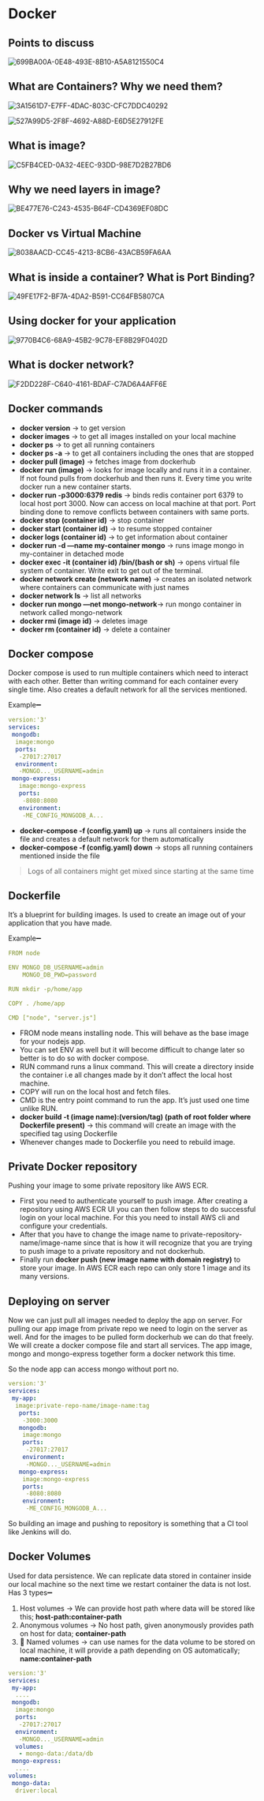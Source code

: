 # Docker

## Points to discuss

![699BA00A-0E48-493E-8B10-A5A8121550C4](https://user-images.githubusercontent.com/55504616/219960032-98fb6779-1331-4dd9-bf38-226044b42396.jpeg)

## What are Containers? Why we need them?

![3A1561D7-E7FF-4DAC-803C-CFC7DDC40292](https://user-images.githubusercontent.com/55504616/219960063-56d7cef1-165f-4034-a271-1882de61160e.png)

![527A99D5-2F8F-4692-A88D-E6D5E27912FE](https://user-images.githubusercontent.com/55504616/219960083-dcd277c4-028a-4a3a-bf9a-4a6d0d735d3c.jpeg)


## What is image?

![C5FB4CED-0A32-4EEC-93DD-98E7D2B27BD6](https://user-images.githubusercontent.com/55504616/219960115-f27e7d1a-c61d-4a35-bb20-dab4c6e155ac.jpeg)


## Why we need layers in image?

![BE477E76-C243-4535-B64F-CD4369EF08DC](https://user-images.githubusercontent.com/55504616/219960136-10629d55-4b5a-4d03-a259-1b67135b2c8a.jpeg)


## Docker vs Virtual Machine

![8038AACD-CC45-4213-8CB6-43ACB59FA6AA](https://user-images.githubusercontent.com/55504616/219960158-eef130d7-eb50-48b9-88c3-ce11752aaf2a.jpeg)


## What is inside a container? What is Port Binding?

![49FE17F2-BF7A-4DA2-B591-CC64FB5807CA](https://user-images.githubusercontent.com/55504616/219960191-9088e947-0031-4186-8a96-6057ac80219f.jpeg)


## Using docker for your application

![9770B4C6-68A9-45B2-9C78-EF8B29F0402D](https://user-images.githubusercontent.com/55504616/219960238-0719aeb4-ddab-4291-8532-e4a55ff24245.jpeg)


## What is docker network?

![F2DD228F-C640-4161-BDAF-C7AD6A4AFF6E](https://user-images.githubusercontent.com/55504616/219960266-3a3acd2c-b629-4266-a360-3ec8391d57a4.jpeg)


## Docker commands

- **docker version** → to get version
- **docker images** → to get all images installed on your local machine
- **docker ps** → to get all running containers
- **docker ps -a** → to get all containers including the ones that are stopped
- **docker pull (image)** → fetches image from dockerhub
- **docker run (image)** → looks for image locally and runs it in a container. If not found pulls from dockerhub and then runs it. Every time you write docker run a new container starts.
- **docker run -p3000:6379 redis** → binds redis container port 6379 to local host port 3000. Now can access on local machine at that port. Port binding done to remove conflicts between containers with same ports.
- **docker stop (container id)** → stop container
- **docker start (container id)** → to resume stopped container
- **docker logs (container id)** → to get information about container
- **docker run -d —name my-container mongo** → runs image mongo in my-container in detached mode
- **docker exec -it (container id) /bin/(bash or sh)** → opens virtual file system of container. Write exit to get out of the terminal.
- **docker network create (network name)** → creates an isolated network where containers can communicate with just names
- **docker network ls** → list all networks
- **docker run mongo —net mongo-network**→ run mongo container in network called mongo-network
- **docker rmi (image id)** → deletes image
- **docker rm (container id)** → delete a container

## Docker compose

Docker compose is used to run multiple containers which need to interact with each other. Better than writing command for each container every single time. Also creates a default network for all the services mentioned.

Example➖

```yaml
version:'3'
services:
 mongodb:
  image:mongo
  ports:
   -27017:27017
  environment:
   -MONGO..._USERNAME=admin
 mongo-express:
   image:mongo-express
   ports:
    -8080:8080
   environment:
    -ME_CONFIG_MONGODB_A...
```

- **docker-compose -f (config.yaml) up** → runs all containers inside the file and creates a default network for them automatically
- **docker-compose -f (config.yaml) down** → stops all running containers mentioned inside the file

> Logs of all containers might get mixed since starting at the same time
> 

## Dockerfile

It’s a blueprint for building images. Is used to create an image out of your application that you have made. 

Example➖

```yaml
FROM node

ENV MONGO_DB_USERNAME=admin
    MONGO_DB_PWD=password

RUN mkdir -p/home/app

COPY . /home/app

CMD ["node", "server.js"]
```

- FROM node means installing node. This will behave as the base image for your nodejs app.
- You can set ENV as well but it will become difficult to change later so better is to do so with docker compose.
- RUN command runs a linux command. This will create a directory inside the container i.e all changes made by it don’t affect the local host machine.
- COPY will run on the local host and fetch files.
- CMD is the entry point command to run the app. It’s just used one time unlike RUN.
- **docker build -t (image name):(version/tag) (path of root folder where Dockerfile present)** → this command will create an image with the specified tag using Dockerfile
- Whenever changes made to Dockerfile you need to rebuild image.

## Private Docker repository

Pushing your image to some private repository like AWS ECR.

- First you need to authenticate yourself to push image. After creating a repository using AWS ECR UI you can then follow steps to do successful login on your local machine. For this you need to install AWS cli and configure your credentials.
- After that you have to change the image name to private-repository-name/image-name since that is how it will recognize that you are trying to push image to a private repository and not dockerhub.
- Finally run **docker push (new image name with domain registry)** to store your image. In AWS ECR each repo can only store 1 image and its many versions.

## Deploying on server

Now we can just pull all images needed to deploy the app on server. For pulling our app image from private repo we need to login on the server as well. And for the images to be pulled form dockerhub we can do that freely. We will create a docker compose file and start all services. The app image, mongo and mongo-express together form a docker network this time. 

So the node app can access mongo without port no.

```yaml
version:'3'
services:
 my-app:
  image:private-repo-name/image-name:tag
   ports:
    -3000:3000
   mongodb:
    image:mongo
    ports:
     -27017:27017
    environment:
     -MONGO..._USERNAME=admin
   mongo-express:
    image:mongo-express
    ports:
     -8080:8080
    environment:
     -ME_CONFIG_MONGODB_A...
```

So building an image and pushing to repository is something that a CI tool like Jenkins will do. 

## Docker Volumes

Used for data persistence. We can replicate data stored in container inside our local machine so the next time we restart container the data is not lost. Has 3 types➖

1. Host volumes → We can provide host path where data will be stored like this; **host-path:container-path** 
2. Anonymous volumes → No host path, given anonymously provides path on host for data; **container-path**
3. 🌟 Named volumes → can use names for the data volume to be stored on local machine, it will provide a path depending on OS automatically; **name:container-path**

```yaml
version:'3'
services:
 my-app:
  ....
 mongodb:
  image:mongo
  ports:
   -27017:27017
  environment:
   -MONGO..._USERNAME=admin
  volumes:
   - mongo-data:/data/db
 mongo-express:
  ....
volumes:
 mongo-data:
  driver:local
```
